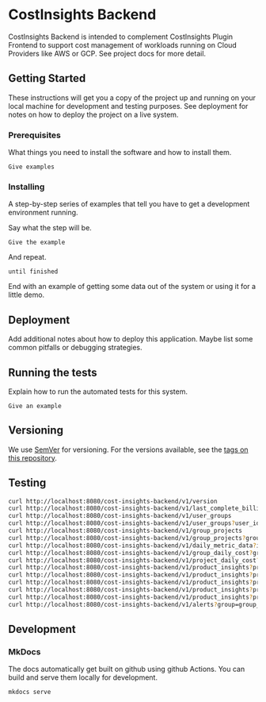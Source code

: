 # CostInsights Backend

CostInsights Backend is intended to complement CostInsights Plugin Frontend to support 
cost management of workloads running on Cloud Providers like AWS or GCP.
See project docs for more detail.


## Getting Started

These instructions will get you a copy of the project up and running on your local machine 
for development and testing purposes. See deployment for notes on how to deploy the project on a live system.

### Prerequisites

What things you need to install the software and how to install them.

```
Give examples
```

### Installing

A step-by-step series of examples that tell you have to get a development environment running.

Say what the step will be.

```
Give the example
```

And repeat.

```
until finished
```

End with an example of getting some data out of the system or using it for a little demo.



## Deployment

Add additional notes about how to deploy this application. Maybe list some common pitfalls or debugging strategies.

## Running the tests

Explain how to run the automated tests for this system.

```
Give an example
```

## Versioning

We use [SemVer](http://semver.org/) for versioning. For the versions available, 
see the [tags on this repository](https://github.com/seizadi/cost-insights-backend/tags).

## Testing

```bash
curl http://localhost:8080/cost-insights-backend/v1/version
curl http://localhost:8080/cost-insights-backend/v1/last_complete_billing_date
curl http://localhost:8080/cost-insights-backend/v1/user_groups
curl http://localhost:8080/cost-insights-backend/v1/user_groups?user_id=some_id
curl http://localhost:8080/cost-insights-backend/v1/group_projects
curl http://localhost:8080/cost-insights-backend/v1/group_projects?group=group_id
curl http://localhost:8080/cost-insights-backend/v1/daily_metric_data?intervals="R2/P30D/2021-06-01"
curl http://localhost:8080/cost-insights-backend/v1/group_daily_cost?group=group_id&intervals="R2/P30D/2021-06-01"
curl http://localhost:8080/cost-insights-backend/v1/project_daily_cost?project=project-a&intervals="R2/P30D/2021-06-01"
curl http://localhost:8080/cost-insights-backend/v1/product_insights?product=computeEngine&intervals="R2/P30D/2021-06-01"
curl http://localhost:8080/cost-insights-backend/v1/product_insights?product=cloudDataflow&intervals="R2/P30D/2021-06-01"
curl http://localhost:8080/cost-insights-backend/v1/product_insights?product=cloudStorage&intervals="R2/P30D/2021-06-01"
curl http://localhost:8080/cost-insights-backend/v1/product_insights?product=bigQuery&intervals="R2/P30D/2021-06-01"
curl http://localhost:8080/cost-insights-backend/v1/product_insights?product=events&intervals="R2/P30D/2021-06-01"
curl http://localhost:8080/cost-insights-backend/v1/alerts?group=group_id
```

## Development

### MkDocs
The docs automatically get built on github using github Actions.
You can build and serve them locally for development.
```bash
mkdocs serve
```

